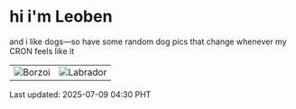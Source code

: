 # hi i'm Leoben

and i like dogs—so have some random dog pics that change whenever my CRON feels like it

|  |  |
|--------|----------|
| ![Borzoi](https://random-dog-vercel.vercel.app/api/random-borzoi?v=1752006611) | ![Labrador](https://random-dog-vercel.vercel.app/api/random-labrador?v=1752006611) |

Last updated: 2025-07-09 04:30 PHT

